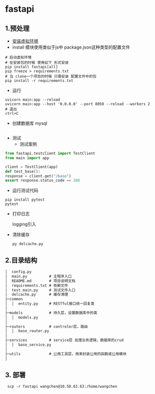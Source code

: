# fastapi

## 1.预处理

- [安装虚拟环境](https://gitee.com/mathchan/zvision-work/blob/master/2020-11/python.md)
- install 模块使用类似于js中 package.json这种类型的配置文件

```shell
# 启动虚拟环境
# 在安装包的时候 使用如下 形式安装
pip install fastapi[all] 
pip freeze > requirements.txt
# 当 clone一个项目的时候 只需安装 配置文件中的包
pip install -r requirements.txt
```

- 运行

```shell
uvicorn main:app --reload
uvicorn main:app --host '0.0.0.0' --port 8050 --reload --workers 2
# 退出
ctrl+C
```

- 创建数据库 mysql

```shell

```

- 测试
  - 测试案例

 ```python
 from fastapi.testclient import TestClient
 from main import app
 
 client = TestClient(app)
 def test_base():
 response = client.get("/base")
 assert response.status_code == 200
 ```

- 运行测试代码

 ```shell
 pip install pytest
 pytest
 ```

- 打印日志

  logging引入

- 清除缓存

  ```shell
  py delcache.py
  ```

## 2.目录结构

```txt
│  config.py
│  main.py			# 主程序入口
│  README.md		# 项目说明文档
│  requirements.txt	# 依赖文件
│  test_main.py		# 测试文件入口     
|  delcache.py		# 缓存清理         
├─common			
│  │  entity.py		# RESTful接口统一回复类
│  
├─models			# 持久层，设置数据库中的类
│  │  models.py		
│          
├─routers			# controler层，路由
│  │  base_router.py
│          
├─services			# service层 处理业务逻辑，数据库的crud
│  │  base_service.py
│          
├─utils				# 公用工具层，用来封装公用的函数或公用模块
│      
```

## 3. 部署

```shell
 scp -r fastapi wangchen@10.50.63.63:/home/wangchen
```
